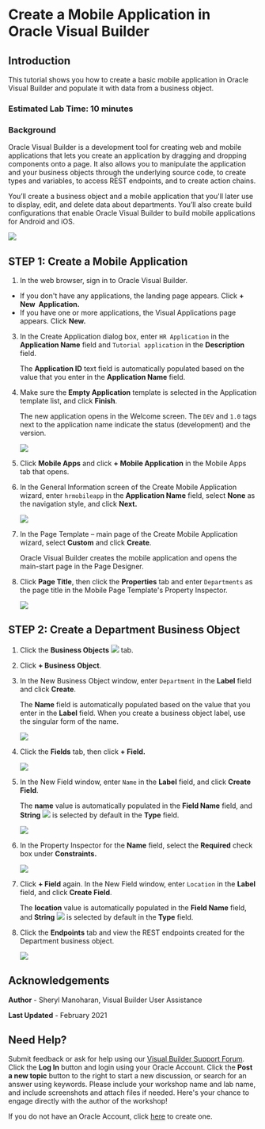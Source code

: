 # Create a Mobile Application in Oracle Visual Builder

## Introduction

This tutorial shows you how to create a basic mobile application in Oracle Visual Builder and populate it with data from a business object.
### Estimated Lab Time:  10 minutes

### Background

Oracle Visual Builder is a development tool for creating web and mobile applications that lets you create an application by dragging and dropping components onto a page. It also allows you to manipulate the application and your business objects through the underlying source code, to create types and variables, to access REST endpoints, and to create action chains.

You’ll create a business object and a mobile application that you'll later use to display, edit, and delete data about departments. You’ll also create build configurations that enable Oracle Visual Builder to build mobile applications for Android and iOS.

![](./images/vbmca_dbdiagram.png)

## **STEP 1:** Create a Mobile Application

1.  In the web browser, sign in to Oracle Visual Builder.

-   If you don't have any applications, the landing page appears. Click **\+ New  Application.**
-   If you have one or more applications, the Visual Applications page appears. Click **New.**

3.  In the Create Application dialog box, enter `HR Application` in the **Application Name** field and `Tutorial application` in the **Description** field. 

    The **Application ID** text field is automatically populated based on the value that you enter in the **Application Name** field.

4.  Make sure the **Empty Application** template is selected in the Application template list, and click **Finish**.

    The new application opens in the Welcome screen. The `DEV` and `1.0` tags next to the application name indicate the status (development) and the version.

    ![](./images/vbmca_cra_04.png)

5.  Click **Mobile Apps** and click **\+ Mobile Application** in the Mobile Apps tab that opens.
6.  In the General Information screen of the Create Mobile Application wizard, enter `hrmobileapp` in the **Application Name** field, select **None** as the navigation style, and click **Next.**

    ![](./images/vbmca_cra_05.png)

7.  In the Page Template – main page of the Create Mobile Application wizard, select **Custom** and click **Create**.

    Oracle Visual Builder creates the mobile application and opens the main-start page in the Page Designer.

8.  Click **Page Title**, then click the **Properties** tab and enter `Departments` as the page title in the Mobile Page Template's Property Inspector.

    ![](./images/vbmca_cra_07.png)


## **STEP 2**: Create a Department Business Object

1.  Click the **Business Objects** ![](./images/vbmca_bo_icon.png) tab.
2.  Click **\+ Business Object**.
3.  In the New Business Object window, enter `Department` in the **Label** field and click **Create**.

    The **Name** field is automatically populated based on the value that you enter in the **Label** field. When you create a business object label, use the singular form of the name.

    ![](./images/vbmca_cdb_03.png)

4.  Click the **Fields** tab, then click **\+ Field.**

    ![](./images/vbmca_cdb_04.png)

5.  In the New Field window, enter `Name` in the **Label** field, and click **Create Field**.

    The **name** value is automatically populated in the **Field Name** field, and **String** ![](./images/vbmca_textfield_icon.png) is selected by default in the **Type** field.

    ![](./images/vbmca_cdb_05.png)

6.  In the Property Inspector for the **Name** field, select the **Required** check box under **Constraints.**

    ![](./images/vbmca_cdb_06.png)

7.  Click **\+ Field** again. In the New Field window, enter `Location` in the **Label** field, and click **Create Field**.

    The **location** value is automatically populated in the **Field Name** field, and **String** ![](./images/vbmca_textfield_icon.png) is selected by default in the **Type** field.

8.  Click the **Endpoints** tab and view the REST endpoints created for the Department business object.

    ![](./images/vbmca_cde_s9.png)

## Acknowledgements
**Author** - Sheryl Manoharan, Visual Builder User Assistance

**Last Updated** - February 2021

## Need Help?
Submit feedback or ask for help using our [Visual Builder Support Forum](https://cloudcustomerconnect.oracle.com/resources/e610f4723c/summary). Click the **Log In** button and login using your Oracle Account. Click the **Post a new topic** button to the right to start a new discussion, or search for an answer using keywords.  Please include your workshop name and lab name, and include screenshots and attach files if needed.  Here's your chance to engage directly with the author of the workshop!

If you do not have an Oracle Account, click [here](https://profile.oracle.com/myprofile/account/create-account.jspx) to create one.
